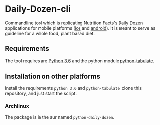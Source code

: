 # Daily-Dozen-cli

Commandline tool which is replicating Nutrition Facts's Daily Dozen
applications for mobile platforms
([ios](https://github.com/nutritionfactsorg/daily-dozen-ios) and
 [android](https://github.com/nutritionfactsorg/daily-dozen-android)).
It is meant to serve as guideline for a whole food, plant based diet.

## Requirements
The tool requires are [Python 3.6](https://www.python.org/downloads/release/python-360/) and the python module [python-tabulate](https://pypi.org/project/tabulate/).

## Installation on other platforms
Install the requirements `python 3.6` and `python-tabulate`, clone this repository, and just start the script.

### Archlinux
The package is in the aur named `python-daily-dozen`.
